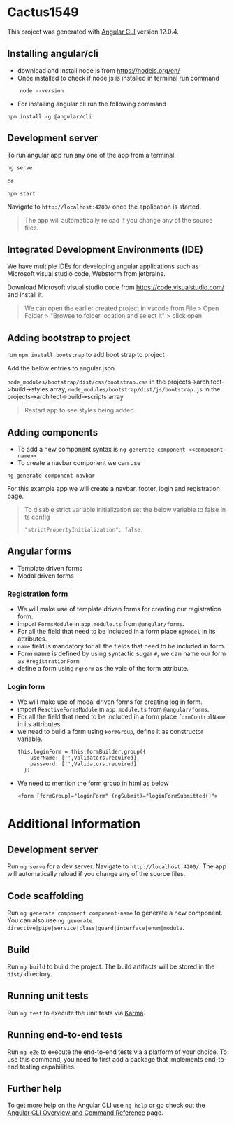 # Cactus1549

This project was generated with [Angular CLI](https://github.com/angular/angular-cli) version 12.0.4.

## Installing angular/cli

- download and Install node js from https://nodejs.org/en/
- Once installed to check if node js is installed in terminal run command

```
    node --version
```

- For installing angular cli run the following command

```
npm install -g @angular/cli
```

## Development server

To run angular app run any one of the app from a terminal

```
ng serve
```

or

```
npm start
```

Navigate to `http://localhost:4200/` once the application is started.

> The app will automatically reload if you change any of the source files.

## Integrated Development Environments (IDE)

We have multiple IDEs for developing angular applications such as Microsoft visual studio code, Webstorm from jetbrains.

Download Microsoft visual studio code from https://code.visualstudio.com/ and install it.

> We can open the earlier created project in vscode from File > Open Folder > "Browse to folder location and select it" > click open

## Adding bootstrap to project

run `npm install bootstrap` to add boot strap to project

Add the below entries to angular.json

`node_modules/bootstrap/dist/css/bootstrap.css` in the projects->architect->build->styles array,
`node_modules/bootstrap/dist/js/bootstrap.js` in the projects->architect->build->scripts array

> Restart app to see styles being added.

## Adding components

- To add a new component syntax is `ng generate component <<component-name>>`
- To create a navbar component we can use

```
ng generate component navbar
```

For this example app we will create a navbar, footer, login and registration page.

> To disable strict variable initialization set the below variable to false in ts config
>
> ```
> "strictPropertyInitialization": false,
> ```

## Angular forms

- Template driven forms
- Modal driven forms

### Registration form

- We will make use of template driven forms for creating our registration form.
- import `FormsModule` in `app.module.ts` from `@angular/forms`.
- For all the field that need to be included in a form place `ngModel` in its attributes.
- `name` field is mandatory for all the fields that need to be included in form.
- Form name is defined by using syntactic sugar `#`, we can name our form as `#registrationForm`
- define a form using `ngForm` as the vale of the form attribute.

### Login form

- We will make use of modal driven forms for creating log in form.
- import `ReactiveFormsModule` in `app.module.ts` from `@angular/forms`.
- For all the field that need to be included in a form place `formControlName` in its attributes.
- we need to build a form using `FormGroup`, define it as constructor variable.
  ```
  this.loginForm = this.formBuilder.group({
      userName: ['',Validators.required],
      password: ['',Validators.required]
    })
  ```
- We need to mention the form group in html as below
  ```
  <form [formGroup]="loginForm" (ngSubmit)="loginFormSubmitted()">
  ```

# Additional Information

## Development server

Run `ng serve` for a dev server. Navigate to `http://localhost:4200/`. The app will automatically reload if you change any of the source files.

## Code scaffolding

Run `ng generate component component-name` to generate a new component. You can also use `ng generate directive|pipe|service|class|guard|interface|enum|module`.

## Build

Run `ng build` to build the project. The build artifacts will be stored in the `dist/` directory.

## Running unit tests

Run `ng test` to execute the unit tests via [Karma](https://karma-runner.github.io).

## Running end-to-end tests

Run `ng e2e` to execute the end-to-end tests via a platform of your choice. To use this command, you need to first add a package that implements end-to-end testing capabilities.

## Further help

To get more help on the Angular CLI use `ng help` or go check out the [Angular CLI Overview and Command Reference](https://angular.io/cli) page.
